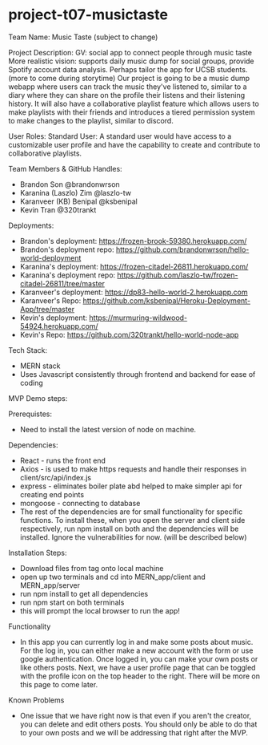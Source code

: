 # project-t07-musictaste

Team Name: Music Taste (subject to change)

Project Description:
  GV: social app to connect people through music taste
  More realistic vision: supports daily music dump for social groups, provide
    Spotify account data analysis. Perhaps tailor the app for UCSB students.
    (more to come during storytime)
  Our project is going to be a music dump webapp where users can track the music they've listened to, similar to a diary where they can share on the profile their listens and their listening history. It will also have a collaborative playlist feature which allows users to make playlists with their friends and introduces a tiered permission system to make changes to the playlist, similar to discord. 
  
User Roles:
  Standard User: A standard user would have access to a customizable user profile and have the capability to create and contribute to collaborative playlists.


Team Members & GitHub Handles:
- Brandon Son @brandonwrson
- Karanina (Laszlo) Zim @laszlo-tw
- Karanveer (KB) Benipal @ksbenipal
- Kevin Tran @320trankt

Deployments:
- Brandon's deployment: https://frozen-brook-59380.herokuapp.com/
- Brandon's deployment repo: https://github.com/brandonwrson/hello-world-deployment
- Karanina's deployment: https://frozen-citadel-26811.herokuapp.com/
- Karanina's deployment repo: https://github.com/laszlo-tw/frozen-citadel-26811/tree/master
- Karanveer's deployment: https://dp83-hello-world-2.herokuapp.com
- Karanveer's Repo: https://github.com/ksbenipal/Heroku-Deployment-App/tree/master
- Kevin's deployment: https://murmuring-wildwood-54924.herokuapp.com/
- Kevin's Repo: https://github.com/320trankt/hello-world-node-app

Tech Stack:
- MERN stack
- Uses Javascript consistently through frontend and backend for ease of coding

MVP Demo steps:

Prerequistes:
- Need to install the latest version of node on machine.

Dependencies:
- React - runs the front end
- Axios - is used to make https requests and handle their responses in client/src/api/index.js
- express - eliminates boiler plate abd helped to make simpler api for creating end points
- mongoose - connecting to database
- The rest of the dependencies are for small functionality for specific functions. To install these, when you open the server and client side respectively, run npm install on both and the dependencies will be installed. Ignore the vulnerabilities for now. (will be described below)

Installation Steps:
- Download files from tag onto local machine
- open up two terminals and cd into MERN_app/client and MERN_app/server
- run npm install to get all dependencies 
- run npm start on both terminals
- this will prompt the local browser to run the app!

Functionality 
- In this app you can currently log in and make some posts about music. For the log in, you can either make a new account with the form or use google authentication. Once logged in, you can make your own posts or like others posts. Next, we have a user profile page that can be toggled with the profile icon on the top header to the right. There will be more on this page to come later.

Known Problems
- One issue that we have right now is that even if you aren't the creator, you can delete and edit others posts. You should only be able to do that to your own posts and we will be addressing that right after the MVP.
